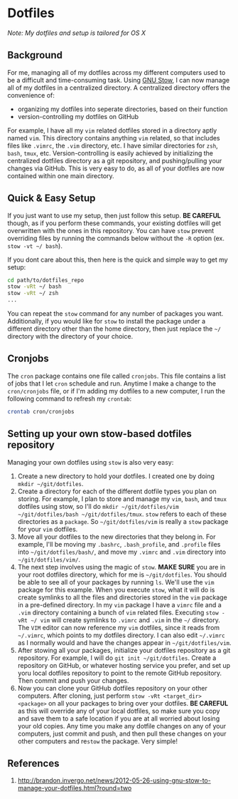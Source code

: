 # Dotfiles
*Note: My dotfiles and setup is tailored for OS X*

## Background
For me, managing all of my dotfiles across my different computers used to be a difficult and time-consuming task. Using [GNU Stow](https://www.gnu.org/software/stow/), I can now manage all of my dotfiles in a centralized directory. A centralized directory offers the convenience of:
* organizing my dotfiles into seperate directories, based on their function
* version-controlling my dotfiles on GitHub

For example, I have all my `vim` related dotfiles stored in a directory aptly named `vim`. This directory contains anything `vim` related, so that includes files like `.vimrc`, the `.vim` directory, etc. I have similar directories for `zsh`, `bash`, `tmux`, etc. Version-controlling is easily achieved by initializing the centralized dotfiles directory as a git repository, and pushing/pulling your changes via GitHub. This is very easy to do, as all of your dotfiles are now contained within one main directory.

## Quick & Easy Setup
If you just want to use my setup, then just follow this setup. **BE CAREFUL** though, as if you perform these commands, your existing dotfiles will get overwritten with the ones in this repository. You can have `stow` prevent overriding files by running the commands below without the `-R` option (ex. `stow -vt ~/ bash`). 

If you dont care about this, then here is the quick and simple way to get my setup:
```bash
cd path/to/dotfiles_repo
stow -vRt ~/ bash
stow -vRt ~/ zsh
...
```

You can repeat the `stow` command for any number of packages you want. Additionally, if you would like for `stow` to install the package under a different directory other than the home directory, then just replace the `~/` directory with the directory of your choice.

## Cronjobs
The `cron` package contains one file called `cronjobs`. This file contains a list of jobs that I let `cron` schedule and run. Anytime I make a change to the `cron/cronjobs` file, or if I'm adding my dotfiles to a new computer, I run the following command to refresh my `crontab`:
```bash
crontab cron/cronjobs
```

## Setting up your own stow-based dotfiles repository
Managing your own dotfiles using `stow` is also very easy:

1. Create a new directory to hold your dotfiles. I created one by doing `mkdir ~/git/dotfiles`.
2. Create a directory for each of the different dotfile types you plan on storing. For example, I plan to store and manage my
`vim`, `bash`, and `tmux` dotfiles using stow, so I'll do `mkdir ~/git/dotfiles/vim ~/git/dotfiles/bash ~/git/dotfiles/tmux`. `stow` refers to each of these directories as a `package`. So `~/git/dotfiles/vim` is really a `stow` package for your `vim` dotfiles.
3. Move all your dotfiles to the new directories that they belong in. For example, I'll be moving my `.bashrc`, `.bash_profile`, and `.profile` files into `~/git/dotfiles/bash/`, and move my `.vimrc` and `.vim` directory into `~/git/dotfiles/vim/`.
4. The next step involves using the magic of `stow`. **MAKE SURE** you are in your root dotfiles directory, which for me is `~/git/dotfiles`. You should be able to see all of your packages by running `ls`. We'll use the `vim` package for this example. When you execute `stow`, what it will do is create symlinks to all the files and directories stored in the `vim` package in a pre-defined directory. In my `vim` package I have a `vimrc` file and a `.vim` directory containing a bunch of `vim` related files. Executing `stow -vRt ~/ vim` will create symlinks to `.vimrc` and `.vim` in the `~/` directory. The `VIM` editor can now reference my `vim` dotfiles, since it reads from `~/.vimrc`, which points to my dotfiles directory. I can also edit `~/.vimrc` as I normally would and have the changes appear in `~/git/dotfiles/vim`.
5. After stowing all your packages, initialize your dotfiles repository as a git repository. For example, I will do `git init ~/git/dotfiles`. Create a repository on GitHub, or whatever hosting service you prefer, and set up yoru local dotfiles repository to point to the remote GitHub repository. Then commit and push your changes.
6. Now you can clone your GitHub dotfiles repository on your other computers. After cloning, just perform `stow -vRt <target_dir> <package>` on all your packages to bring over your dotfiles. **BE CAREFUL** as this will override any of your local dotfiles, so make sure you copy and save them to a safe location if you are at all worried about losing your old copies. Any time you make any dotfile changes on any of your computers, just commit and push, and then pull these changes on your other computers and re`stow` the package. Very simple!

## References
1. http://brandon.invergo.net/news/2012-05-26-using-gnu-stow-to-manage-your-dotfiles.html?round=two

